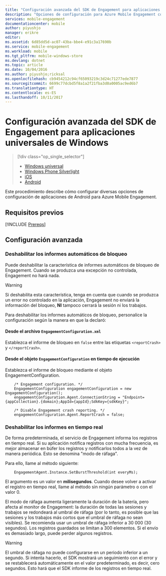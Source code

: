 ```yaml
---
title: "Configuración avanzada del SDK de Engagement para aplicaciones universales de Windows"
description: "Opciones de configuración para Azure Mobile Engagement con aplicaciones universales de Windows"
services: mobile-engagement
documentationcenter: mobile
author: piyushjo
manager: erikre
editor: 
ms.assetid: 6d85dd5d-ac07-43ba-bbe4-e91c3a17690b
ms.service: mobile-engagement
ms.workload: mobile
ms.tgt_pltfrm: mobile-windows-store
ms.devlang: dotnet
ms.topic: article
ms.date: 10/04/2016
ms.author: piyushjo;ricksal
ms.openlocfilehash: cb9454212c94cf65093219c3d24c71277ede7877
ms.sourcegitcommit: 6699c77dcbd5f8a1a2f21fba3d0a0005ac9ed6b7
ms.translationtype: HT
ms.contentlocale: es-ES
ms.lasthandoff: 10/11/2017
---
```

# <a name="advanced-configuration-for-windows-universal-apps-engagement-sdk"></a>Configuración avanzada del SDK de Engagement para aplicaciones universales de Windows
> [!div class="op_single_selector"]
> * [Windows universal](mobile-engagement-windows-store-advanced-configuration.md)
> * [Windows Phone Silverlight](mobile-engagement-windows-phone-integrate-engagement.md)
> * [iOS](mobile-engagement-ios-integrate-engagement.md)
> * [Android](mobile-engagement-android-advanced-configuration.md)
> 
> 

Este procedimiento describe cómo configurar diversas opciones de configuración de aplicaciones de Android para Azure Mobile Engagement.

## <a name="prerequisites"></a>Requisitos previos
[!INCLUDE [Prereqs](../../includes/mobile-engagement-windows-store-prereqs.md)]

## <a name="advanced-configuration"></a>Configuración avanzada
### <a name="disable-automatic-crash-reporting"></a>Deshabilitar los informes automáticos de bloqueo
Puede deshabilitar la característica de informes automáticos de bloqueo de Engagement. Cuando se produzca una excepción no controlada, Engagement no hará nada.

> [!WARNING]
> Si deshabilita esta característica, tenga en cuenta que cuando se produzca un error no controlado en la aplicación, Engagement no enviará la información del bloqueo, **NI** tampoco cerrará la sesión ni los trabajos.
> 
> 

Para deshabilitar los informes automáticos de bloqueo, personalice la configuración según la manera en que la declaró:

#### <a name="from-engagementconfigurationxml-file"></a>Desde el archivo `EngagementConfiguration.xml`
Establezca el informe de bloqueo en `false` entre las etiquetas `<reportCrash>` y `</reportCrash>`.

#### <a name="from-engagementconfiguration-object-at-run-time"></a>Desde el objeto `EngagementConfiguration` en tiempo de ejecución
Establezca el informe de bloqueo mediante el objeto EngagementConfiguration.

        /* Engagement configuration. */
        EngagementConfiguration engagementConfiguration = new EngagementConfiguration();
        engagementConfiguration.Agent.ConnectionString = "Endpoint={appCollection}.{domain};AppId={appId};SdkKey={sdkKey}";

        /* Disable Engagement crash reporting. */
        engagementConfiguration.Agent.ReportCrash = false;

### <a name="disable-real-time-reporting"></a>Deshabilitar los informes en tiempo real
De forma predeterminada, el servicio de Engagement informa los registros en tiempo real. Si su aplicación notifica registros con mucha frecuencia, es mejor almacenar en búfer los registros y notificarlos todos a la vez de manera periódica. Esto se denomina "modo de ráfaga".

Para ello, llame al método siguiente:

        EngagementAgent.Instance.SetBurstThreshold(int everyMs);

El argumento es un valor en **milisegundos**. Cuando desee volver a activar el registro en tiempo real, llame al método sin ningún parámetro o con el valor 0.

El modo de ráfaga aumenta ligeramente la duración de la batería, pero afecta al monitor de Engagement: la duración de todas las sesiones y trabajos se redondeará al umbral de ráfaga (por lo tanto, es posible que las sesiones y los trabajos más cortos que el umbral de ráfaga no sean visibles). Se recomienda usar un umbral de ráfaga inferior a 30 000 (30 segundos). Los registros guardados se limitan a 300 elementos. Si el envío es demasiado largo, puede perder algunos registros.

> [!WARNING]
> El umbral de ráfaga no puede configurarse en un periodo inferior a un segundo. Si intenta hacerlo, el SDK mostrará un seguimiento con el error y se restablecerá automáticamente en el valor predeterminado, es decir, cero segundos. Esto hará que el SDK informe de los registros en tiempo real.
> 
> 

[here]:http://www.nuget.org/packages/Capptain.WindowsCS
[NuGet website]:http://docs.nuget.org/docs/start-here/overview
